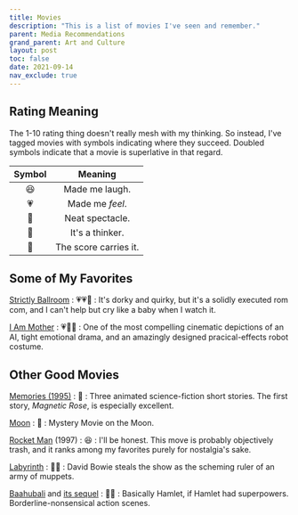 ```yaml
---
title: Movies
description: "This is a list of movies I've seen and remember."
parent: Media Recommendations
grand_parent: Art and Culture
layout: post
toc: false
date: 2021-09-14
nav_exclude: true
---
```


## Rating Meaning

The 1-10 rating thing doesn't really mesh with my thinking. 
So instead, I've tagged movies with symbols indicating where they succeed.
Doubled symbols indicate that a movie is superlative in that regard.

| Symbol | Meaning |
|:-:|:-:|
| 😆 | Made me laugh. |
| 💗 | Made me *feel*. |
| 👀 | Neat spectacle. |
| 💭 | It's a thinker. |
| 🎼 | The score carries it. |



## Some of My Favorites

[Strictly Ballroom](https://www.imdb.com/title/tt0105488/)
: 💗💗🎼
: It's dorky and quirky, but it's a solidly executed rom com, and I can't help but cry like a baby when I watch it.


[I Am Mother](https://www.imdb.com/title/tt6292852/)
: 💗👀💭
: One of the most compelling cinematic depictions of an AI, tight emotional drama, and an amazingly designed pracical-effects robot costume.





## Other Good Movies


[Memories (1995)](https://www.imdb.com/title/tt0113799/)
: 👀
: Three animated science-fiction short stories. The first story, *Magnetic Rose*, is especially excellent.

[Moon](https://www.imdb.com/title/tt1182345/)
: 💭
: Mystery Movie on the Moon.

[Rocket Man](https://www.imdb.com/title/tt0120029/) (1997)
: 😆
: I'll be honest. This move is probably objectively trash, and it ranks among my favorites purely for nostalgia's sake.

[Labyrinth](https://www.imdb.com/title/tt0091369/)
: 🎼👀
: David Bowie steals the show as the scheming ruler of an army of muppets.

[Baahubali](https://www.imdb.com/title/tt2631186/) and [its sequel](tt4849438)
: 👀👀
: Basically Hamlet, if Hamlet had superpowers. Borderline-nonsensical action scenes. 

